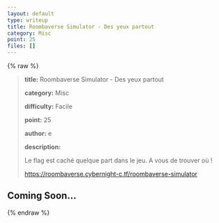 ```yaml
---
layout: default
type: writeup
title: Roombaverse Simulator - Des yeux partout
category: Misc
point: 25
files: []
---
```


{% raw %}
> **title:** Roombaverse Simulator - Des yeux partout
>
> **category:** Misc
>
> **difficulty:** Facile
>
> **point:** 25
>
> **author:** e
>
> **description:**
>
> Le flag est caché quelque part dans le jeu. A vous de trouver où !
>
> 
>
> https://roombaverse.cybernight-c.tf/roombaverse-simulator

## Coming Soon...

{% endraw %}
